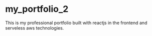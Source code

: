 # my_portfolio_2
This is my professional portfolio built with reactjs in the frontend and serveless aws technologies. 
